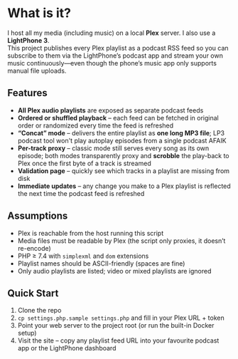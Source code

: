 # What is it?

I host all my media (including music) on a local **Plex** server. I also use a **LightPhone 3**.  
This project publishes every Plex playlist as a podcast RSS feed so you can subscribe to them via the LightPhone’s podcast app and stream your own music continuously—even though the phone’s music app only supports manual file uploads.

## Features

- **All Plex audio playlists** are exposed as separate podcast feeds  
- **Ordered or shuffled playback** – each feed can be fetched in original order or randomized every time the feed is refreshed  
- **“Concat” mode** – delivers the entire playlist as **one long MP3 file**; LP3 podcast tool won't play autoplay episodes from a single podcast AFAIK 
- **Per-track proxy** – classic mode still serves every song as its own episode; both modes transparently proxy and **scrobble** the play-back to Plex once the first byte of a track is streamed  
- **Validation page** – quickly see which tracks in a playlist are missing from disk  
- **Immediate updates** – any change you make to a Plex playlist is reflected the next time the podcast feed is refreshed

## Assumptions

- Plex is reachable from the host running this script  
- Media files must be readable by Plex (the script only proxies, it doesn’t re-encode)  
- PHP ≥ 7.4 with `simplexml` and `dom` extensions  
- Playlist names should be ASCII-friendly (spaces are fine)  
- Only audio playlists are listed; video or mixed playlists are ignored

## Quick Start

1. Clone the repo  
2. `cp settings.php.sample settings.php` and fill in your Plex URL + token  
3. Point your web server to the project root (or run the built-in Docker setup)  
4. Visit the site – copy any playlist feed URL into your favourite podcast app or the LightPhone dashboard
